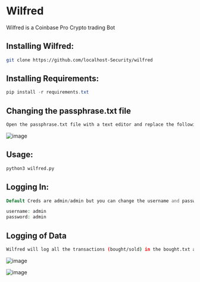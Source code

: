 # Wilfred
Wilfred is a Coinbase Pro Crypto trading Bot

## Installing Wilfred:
```bash
git clone https://github.com/localhost-Security/wilfred
```

## Installing Requirements:
```powershell
pip install -r requirements.txt
```
## Changing the passphrase.txt file
```bash
Open the passphrase.txt file with a text editor and replace the following values
```
![image](https://user-images.githubusercontent.com/91699851/136720697-7dbc85ff-6a4d-4032-97cc-362bc63fcdfb.png)



## Usage:
```python
python3 wilfred.py
```

## Logging In:
```php
Default Creds are admin/admin but you can change the username and password in the config.txt file

username: admin
password: admin
```

## Logging of Data
```bash
Wilfred will log all the transactions (bought/sold) in the bought.txt and sold.txt files
```
![image](https://user-images.githubusercontent.com/91699851/136724354-a7090f81-32bc-4091-8d2e-2e9ca9446a92.png)

![image](https://user-images.githubusercontent.com/91699851/136724235-f1754123-3a5b-4d01-9bd4-9f290f707744.png)
